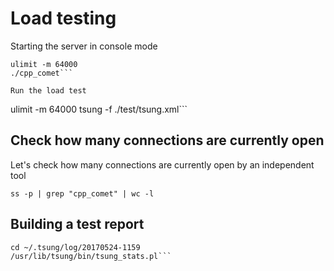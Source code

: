 
# Load testing

Starting the server in console mode

```
ulimit -m 64000
./cpp_comet```

Run the load test
```
ulimit -m 64000
tsung -f ./test/tsung.xml```

## Check how many connections are currently open
 
Let's check how many connections are currently open by an independent tool
```
ss -p | grep "cpp_comet" | wc -l
```

## Building a test report
```
cd ~/.tsung/log/20170524-1159
/usr/lib/tsung/bin/tsung_stats.pl```
 

